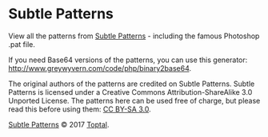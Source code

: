 Subtle Patterns
===============

View all the patterns from [Subtle Patterns](https://www.toptal.com/designers/subtlepatterns/) - including the famous Photoshop .pat file.

If you need Base64 versions of the patterns, you can use this generator:
http://www.greywyvern.com/code/php/binary2base64.

The original authors of the patterns are credited on Subtle Patterns. Subtle Patterns is licensed under a Creative Commons Attribution-ShareAlike 3.0 Unported License. The patterns here can be used free of charge, but please read this before using them: [CC BY-SA 3.0](https://creativecommons.org/licenses/by-sa/3.0/).

[Subtle Patterns](https://www.toptal.com/designers/subtlepatterns/) © 2017 [Toptal](https://www.toptal.com).
